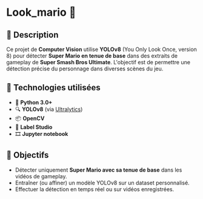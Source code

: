 #  Look_mario 👀

## 📌 Description

Ce projet de **Computer Vision** utilise **YOLOv8** (You Only Look Once, version 8) pour détecter **Super Mario en tenue de base** dans des extraits de gameplay de **Super Smash Bros Ultimate**. L'objectif est de permettre une détection précise du personnage dans diverses scènes du jeu.

## 🧠 Technologies utilisées

- 🐍 **Python 3.0+**
- 🔍 **YOLOv8** (via [Ultralytics](https://github.com/ultralytics/ultralytics))
- 📦 **OpenCV**
- 🧰 **Label Studio**
- 🎞️ **Jupyter notebook** 

## 🎯 Objectifs

- Détecter uniquement **Super Mario avec sa tenue de base** dans les vidéos de gameplay.
- Entraîner (ou affiner) un modèle YOLOv8 sur un dataset personnalisé.
- Effectuer la détection en temps réel ou sur vidéos enregistrées.




